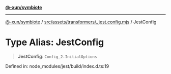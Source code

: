 [**@-xun/symbiote**](../../../../../README.md)

***

[@-xun/symbiote](../../../../../README.md) / [src/assets/transformers/\_jest.config.mjs](../README.md) / JestConfig

# Type Alias: JestConfig

> **JestConfig**: `Config_2.InitialOptions`

Defined in: node\_modules/jest/build/index.d.ts:19

